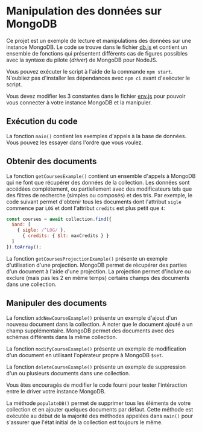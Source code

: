 # Manipulation des données sur MongoDB

Ce projet est un exemple de lecture et manipulations des données sur une instance MongoDB. Le code se trouve dans le fichier [db.js](./src/db.js) et contient un ensemble de fonctions qui présentent différents cas de figures possibles avec la syntaxe du pilote (_driver_) de MongoDB pour NodeJS.

Vous pouvez exécuter le script à l'aide de la commande `npm start`. N'oubliez pas d'installer les dépendances avec `npm ci` avant d'exécuter le script.

Vous devez modifier les 3 constantes dans le fichier [env.js](./src/env.js) pour pouvoir vous connecter à votre instance MongoDB et la manipuler.

## Exécution du code

La fonction `main()` contient les exemples d'appels à la base de données. Vous pouvez les essayer dans l'ordre que vous voulez. 

## Obtenir des documents

La fonction `getCoursesExample()` contient un ensemble d'appels à MongoDB qui ne font que récupérer des données de la collection. Les données sont accédées complétement, ou partiellement avec des modificateurs tels que des filtres de recherche (simples ou composés) et des tris. Par exemple, le code suivant permet d'obtenir tous les documents dont l'attribut `sigle` commence par `LOG` et dont l'attribut `credits` est plus petit que `4`:
```js
const courses = await collection.find({
  $and: [
    { sigle: /^LOG/ },
      { credits: { $lt: maxCredits } }
  ]
}).toArray();
```
La fonction `getCoursesProjectionExample()` présente un exemple d'utilisation d'une projection. MongoDB permet de récupérer des parties d'un document à l'aide d'une projection. La projection permet d'inclure ou exclure (mais pas les 2 en même temps) certains champs des documents dans une collection.

## Manipuler des documents

La fonction `addNewCourseExample()` présente un exemple d'ajout d'un nouveau document dans la collection. À noter que le document ajouté a un champ supplémentaire. MongoDB permet des documents avec des schémas différents dans la même collection.

La fonction `modifyCourseExample()` présente un exemple de modification d'un document en utilisant l'opérateur propre à MongoDB `$set`.

La fonction `deleteCourseExample()` présente un exemple de suppression d'un ou plusieurs documents dans une collection.

Vous êtes encouragés de modifier le code fourni pour tester l'intéraction entre le driver votre instance MongoDB.

La méthode `populateDB()` permet de supprimer tous les éléments de votre collection et en ajouter quelques documents par défaut. Cette méthode est exécutée au début de la majorité des méthodes appelées dans `main()` pour s'assurer que l'état initial de la collection est toujours le même.